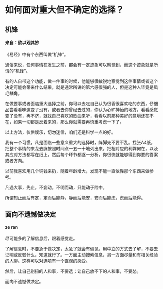 # 如何面对重大但不确定的选择？

## 机锋

#### 来自：欲以观其妙

《易经》中有个东西叫做“机锋”。

通俗来说，任何事情在发生之前，都会有一定迹象可以察觉到，而这个迹象就是所谓的“机锋”。

有的人自带这个功能，做一件事的时候，他能够很敏锐地察觉到这件事情或者这个决定可能会带来什么结果，就是通常所讲的第六感很强的人，但是这种人毕竟是凤毛麟角。

在做要事或者面临重大选择之前，你可以去吃自己认为很香很喜欢吃的东西，仔细品尝看看味道变了没有，或者去你曾经去过的，你认为心旷神怡的地方，看看感觉变了没有，再不济，就找自己喜欢的歌曲来听，看看以前那种美好的意境还在不在，如果一切都是反着来的，那么你就需要再慎重考虑一下了。

以上方法，仅供娱乐，切勿迷信，咱们还是科学一点的好。

我有一个习惯，凡是面临一些意义重大的选择时，阵脚先不要不乱。找张A4纸，把整个事情的来龙去脉按照时间点一五一十地列出来，把相对应的利弊何在，以及其应对方法都写在纸上，然后每个环节都逐一分析，你很快就能够得到你要的答案或者方向。

以前我喜欢用几个铜钱来扔，随着年龄增大，发现不能一直依靠那个东西来做参考。

凡遇大事，先止，不妄动。不明而动，只能动于险中。

所谓知止而后有定，定而后能静，静而后能安，安而后能虑，虑而后能得。

## 面向不遗憾做决定

#### ze ran

尽可能多的了解信息后，跟着感觉走。

了解信息时，不要急于做决定，太急了就会有偏见。用中立的方式去了解，不要去证明或反驳什么，知道就行了。一方面主动搜索信息，另一方面尽量和有相关经验的人聊。这样可以对选项有一个直观的感受。

然后，让自己别扭的人和事，不要选；让自己放不下的人和事，不要怂。

面向不遗憾做决定。